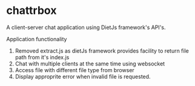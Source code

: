 # chattrbox
A client-server chat application using DietJs framework's API's.

Application functionality
1. Removed extract.js as dietJs framework provides facility to return file path from it's index.js  
2. Chat with multiple clients at the same time using websocket
3. Access file with different file type from browser
3. Display approprite error when invalid file is requested.
